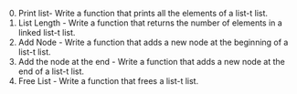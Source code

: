 0. Print list- Write a function that prints all the elements of a list-t list.
1. List Length - Write a function that returns the number of elements in a linked list-t list.
2. Add Node - Write a function that adds a new node at the beginning of a list-t list.
3. Add the node at the end - Write a function that adds a new node at the end of a list-t list.
4. Free List - Write a function that frees a list-t list.

